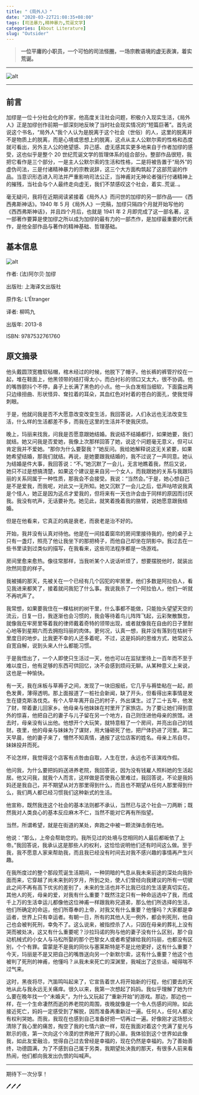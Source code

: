 ```yaml
---
title: "《局外人》"
date: "2020-03-22T21:08:35+08:00"
tags: [司法暴力,精神暴力,荒诞文学]
categories: [About Literature]
slug: "Outsider"
---
```


> **一位平庸的小职员，一个可怕的司法怪圈，一场宗教语境的虚无表演，着实荒诞。**

<!--more-->

---

![alt](https://dawnblog-1300625500.cos.ap-guangzhou.myqcloud.com/images/20200322211341.jpg "[法]Albert Camus")

---

## 	前言

加缪是一位十分社会化的作家，他高度关注社会问题，积极介入现实生活，《局外人》正是加缪创作前期一部深刻地反映了当时社会现实情况的“短篇巨著”。首先说说这个书名，“局外人”我个人认为是脱离于这个社会（世俗）的人，这里的脱离并不是物质上的脱离，而是心境或思想上的脱离，这点从主人公默尔索的性格和态度就可看出，另外主人公的绝望感、异己感、虚无感其实更多地来自于作者加缪的感受，这也似乎是整个 20 世纪荒诞文学的哲理体系的组合部分。整部作品很短，我把它看作是三个部分，一是主人公默尔索的生活和性格，二是将被告置于“局外”的虚伪司法，三是付诸精神暴力的宗教说辞，这三个大方面构筑起了这部荒诞的作品。当意识形态进入司法并严重影响司法公正，当神甫对无神论者强行付诸精神上的摧残，当社会与个人最终走向虚无，我们不禁感叹这个社会，着实..荒诞..。

毫无疑问，我将在近期阅读紧接着《局外人》而问世的加缪的另一部作品——《西西弗斯神话》。1940 年 5 月《局外人》一完稿，加缪只隔四个月就开始写他的《西西弗斯神话》，并且四个月后，也就是 1941 年 2 月即完成了这一部名著，这一部著作要算是使加缪之所以成为加缪的最有力的一部杰作，是加缪最重要的代表作，是他全部作品与著作的精神基础、哲理基础。

## 基本信息

![alt](https://dawnblog-1300625500.cos.ap-guangzhou.myqcloud.com/images/20200322211340.jpg "书籍封面")

作者: (法)阿尔贝·加缪

出版社: 上海译文出版社

原作名: L’Étranger

译者: 柳鸣九

出版年: 2013-8

ISBN: 9787532761760

## 原文摘录

他头戴圆顶宽檐软毡帽，棺木经过的时候，他脱下了帽子。他长裤的裤管拧绞在一起，堆在鞋面上，他黑领带的结打得太小，而白衬衫的领口又太大，很不协调。他的嘴唇颤抖个不停，鼻子上长满了黑色的小点。他一头白发相当细软，下面露出两只边缘扭曲、形状怪异、耷拉着的耳朵，其血红色对衬着的苍白的面孔，使我觉得刺眼。

于是，他就问我是否不大愿意改变改变生活，我回答说，人们永远也无法改变生活，什么样的生活都差不多，而我在这里的生活并不使我厌烦。

晚上，玛丽来找我，问我是否愿意跟她结婚。我说结不结婚都行，如果她要，我们就结。她又问我是否爱她，我像上次那样回答了她，说这个问题毫无意义，但可以肯定我并不爱她。“那你为什么要娶我？”她反问。我给她解释说这无关紧要，如果她希望结婚，那我们就结。再说，是她要跟我结婚的，我不过说了一声同意。她认为结婚是件大事，我回答说：“不。”她沉默了一会儿，无言地瞧着我，然后又说，她只不过是想搞清楚，如果这个建议是来自另一个女人，而我跟她的关系与我跟玛丽的关系同属于一种性质，那我会不会接受。我说：“当然会。”于是，她心想自己是不是爱我，而我呢，对此又一无所知。她又沉默了一会儿之后，低声咕哝说我真是个怪人，她正是因为这点才爱我的，但将来有一天也许会由于同样的原因而讨厌我。我没有吭声，无话要补充。她见此，就笑着挽着我的胳臂，说她愿意跟我结婚。

但是在他看来，它真正的病是衰老，而衰老是治不好的。

开始，我并没有认真对待他。他是在一间挂着窗帘的房间里接待我的，他的桌子上只有一盏灯，照亮了他让我坐下的那把椅子，而他自己却坐在阴影中。我过去在一些书里读到过类似的描写，在我看来，这些司法程序都是一场游戏。

房间里愈来愈热。像往常那样，当我听某个人说话听烦了，想要摆脱他时，就装出欣然同意的样子。

我被捕的那天，先被关在一个已经有几个囚犯的牢房里，他们多数是阿拉伯人，看见我进来都笑了，接着就问我犯了什么事。我说我杀了一个阿拉伯人，他们一听就不再吭声了。

我常想，如果要我住在一棵枯树的树干里，什么事都不能做，只能抬头望望天空的流云，日复一日，我逐渐也会习惯的，我会等待着鸟儿阵阵飞起，云彩聚散飘忽，就像我在牢房里等着我的律师戴着奇特的领带出现，或者就像我在自由的日子里耐心地等到星期六而去拥抱玛丽的肉体。更何况，认真一想，我并没有落到在枯树干里度日的地步。比我更不幸的人还多着呢，不过，这是妈妈的思维方式，她常这么自宽自解，说到头来人什么都能习惯。

于是我悟出了，一个人即使只生活过一天，他也可以在监狱里待上一百年而不至于难以度日，他有足够的东西可供回忆，决不会感到烦闷无聊。从某种意义上来说，这也是一种愉快。

有一天，我在床板与草褥子之间，发现了一块旧报纸，它几乎与褥垫粘在一起，颜色发黄，薄得透明。那上面报道了一桩社会新闻，缺了开头，但看得出来事情是发生在捷克斯洛伐克。有个人早年离开自己的村子，外出谋生。过了二十五年，他发了财，带着妻儿回家乡。他母亲与他妹妹在村里开了家旅店。为了要让她们得到意外的惊喜，他把自己的妻子与儿子留在另一个地方，自己则住进他母亲的旅馆。进去时，母亲没有认出他。他想开个大玩笑，就特意租了一个房间，并亮出自己的钱财。夜里，他的母亲与妹妹为了谋财，用大锤砸死了他，把尸体扔进了河里。第二天早晨，他的妻子来了，懵然不知真情，通报了这位店客的姓名。母亲上吊自尽，妹妹投井而死。

不论怎样，我觉得这个店客有点咎由自取，人生在世，永远也不该演戏作假。

他问我，为什么要把妈妈送进养老院，我回答说，因为没有钱雇人照料她的生活起居。他又问我，就我个人而言，这样做是否使我心里难过，我回答说，不论是我妈妈还是我自己，并不期望从对方那里得到什么，而且也不期望从任何人那里得到什么，我们两人都已经习惯我们这种新式的生活。

他宣称，既然我连这个社会的基本法则都不承认，当然已与这个社会一刀两断；既然我对人类良心的基本反应麻木不仁，当然不能对它再有所指望。

当然，所谓希望，就是在街道的某处，奔跑之中被一颗流弹击倒在地。

他说：“那么，上帝会帮助您的。我所见过的处境与您相同的人最后都皈依了上帝。”我回答说，我承认这是那些人的权利，这恰恰说明他们还有时间这么做。至于我，我不愿意人家来帮助我，而且我已经没有时间去对我不感兴趣的事情再产生兴趣。

在我所度过的整个那段荒诞生活期间，一种阴暗的气息从我未来前途的深处向我扑面而来，它穿越了尚未来到的岁月，所到之处，使人们曾经向我建议的所有一切彼此之间不再有高下优劣的差别了，未来的生活也并不比我已往的生活更真切实在。其他人的死，母亲的爱，对我有什么重要？既然注定只有一种命运选中了我，而成千上万的生活幸运儿都像他这位神甫一样跟我称兄道弟，那么他们所选择的生活，他们所确定的命运，他们所尊奉的上帝，对我又有什么重要？他懂吗？大家都是幸运者，世界上只有幸运者。有朝一日，所有的其他人无一例外，都会判死刑，他自己也会被判死刑，幸免不了。这么说来，被指控杀了人，只因在母亲的葬礼上没有哭而被处决，这又有什么重要呢？沙拉玛诺的狗与他的妻子没有什么区别，那个自动机械式的小女人与马松所娶的那个巴黎女人或者希望嫁给我的玛丽，也都没有区别，个个有罪。雷蒙是不是我的同伙与塞莱斯特是不是比他更好，这有什么重要？今天，玛丽是不是又把自己的嘴唇送向另一个新默尔索，这有什么重要？他这个也被判了死刑的神甫，他懂吗？从我未来死亡的深渊里，我喊出了这些话，喊得喘不过气来。

这时，黑夜将尽，汽笛鸣叫起来了，它宣告着世人将开始新的行程，他们要去的天地从此与我永远无关痛痒。很久以来，我第一次想起了妈妈。我似乎理解了她为什么要在晚年找一个“未婚夫”，为什么又玩起了“重新开始”的游戏。那边，那边也一样，在一个生命凄然而逝的养老院的周围，夜晚就像是一个令人伤感的间隙。如此接近死亡，妈妈一定感受到了解脱，因而准备再重新过一遍。任何人，任何人都没有权利哭她。而我，我现在也感到自己准备好把一切再过一遍。好像刚才这场怒火清除了我心里的痛苦，掏空了我的七情六欲一样，现在我面对着这个充满了星光与默示的夜，第一次向这个冷漠的世界敞开了我的心扉。我体验到这个世界如此像我，如此友爱融洽，觉得自己过去曾经是幸福的，现在仍然是幸福的。为了善始善终，功德圆满，为了不感到自己属于另类，我期望处决我的那天，有很多人前来看热闹，他们都向我发出仇恨的叫喊声。

---

期待下一次分享！

🖊🖊🖊